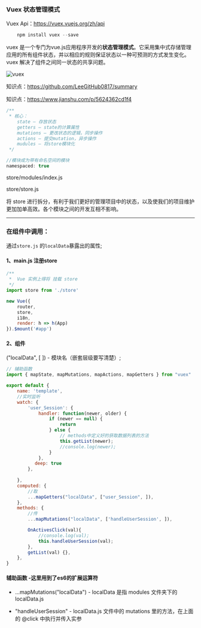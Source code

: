 ### Vuex 状态管理模式

Vuex Api：https://vuex.vuejs.org/zh/api

```js
    npm install vuex --save
```

vuex 是一个专门为vue.js应用程序开发的**状态管理模式**。它采用集中式存储管理应用的所有组件状态，并以相应的规则保证状态以一种可预测的方式发生变化。vuex 解决了组件之间同一状态的共享问题。

![vuex](https://leijin0416.coding.me/images/08_04/icon-hd_0915.jpg) 


知识点：https://github.com/LeeGitHub0817/summary

知识点：https://www.jianshu.com/p/5624362cd1f4

```js
/**
 * 核心：
    state – 存放状态
    getters – state的计算属性
    mutations – 更改状态的逻辑，同步操作
    actions – 提交mutation，异步操作
    mudules – 将store模块化
 */

//模块成为带有命名空间的模块
namespaced: true
```
store/modules/index.js

store/store.js

将 store 进行拆分，有利于我们更好的管理项目中的状态，以及使我们的项目维护更加加单高效。各个模块之间的开发互相不影响。

---

### 在组件中调用：

通过`store.js` 的`localData`暴露出的属性;

#### 1、main.js 注册store

```js
/**
 *  Vue 实例上得将 挂载 store
 */
import store from './store'

new Vue({
    router,
    store,
    i18n,
    render: h => h(App)
}).$mount('#app')
```

#### 2、组件

("localData", [ ]) - 模块名（嵌套层级要写清楚）;

```js
// 辅助函数
import { mapState, mapMutations, mapActions, mapGetters } from "vuex"

export default {
    name: 'template',
    //实时监听
    watch: {
        'user_Session': {
            handler: function(newer, older) {
                if (newer == null) {
                    return
                } else {
                    // methods中定义好的获取数据列表的方法
                    this.getList(newer);
                    //console.log(newer);
                }
            },
    　　　　deep: true
        },
        
    },
    computed: {
        //取
        ...mapGetters("localData", ["user_Session", ]),
    },
    methods: {
        //传
        ...mapMutations("localData", ['handleUserSession', ]),

        OnActivesClick(val){
            //console.log(val);
            this.handleUserSession(val);
        },
        getList(val) {},
    },
}
```

#### 辅助函数 -这里用到了es6的扩展运算符

- ...mapMutations("localData") - localData 是指 modules 文件夹下的 localData.js

- "handleUserSession" - localData.js 文件中的 mutations 里的方法，在上面的 @click 中执行并传入实参
